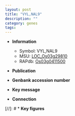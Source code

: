 ```yaml
---
layout: post
title: "VYL,NAL9"
description: ""
category: genes
tags: 
---
```


* **Information**  
    + Symbol: VYL,NAL9  
    + MSU: [LOC_Os03g29810](http://rice.uga.edu/cgi-bin/ORF_infopage.cgi?orf=LOC_Os03g29810)  
    + RAPdb: [Os03g0411500](http://rapdb.dna.affrc.go.jp/viewer/gbrowse_details/irgsp1?name=Os03g0411500)  

* **Publication**  

* **Genbank accession number**  

* **Key message**  

* **Connection**  

[//]: # * **Key figures**  


